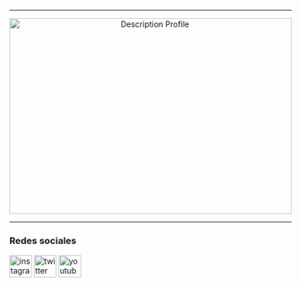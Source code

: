 <hr/>
<p align="center">
  <img src="https://media.giphy.com/media/9N2tuwehq1BWfJq8XV/giphy.gif" width="100%" height="350px" alt="Description Profile">  
</p>


<hr/>
  
### Redes sociales
[<img src='https://cdn.jsdelivr.net/npm/simple-icons@3.0.1/icons/instagram.svg' alt='instagram' height='40'>](https://www.instagram.com/darksoul_93/) 
[<img src='https://cdn.jsdelivr.net/npm/simple-icons@3.0.1/icons/twitter.svg' alt='twitter' height='40'>](https://twitter.com/@Darkspectrum_93)
[<img src='https://cdn.jsdelivr.net/npm/simple-icons@3.0.1/icons/youtubetv.svg' alt='youtube' height='40'>](https://www.youtube.com/channel/UCmVBYDOp3yxTVwk2MGQkMdQ?view_as=subscriber)
